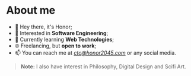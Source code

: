 # About me

- 👋 Hey there, it's Honor;
- 👀 Interested in **Software Engineering**;
- 🌱 Currently learning **Web Technologies**;
- 🌐 Freelancing, but **open to work**;
- 📫 You can reach me at *ctc@honor2045.com* or any social media.

> **Note:** I also have interest in Philosophy, Digital Design and Scifi Art.
